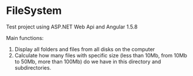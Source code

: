 # FileSystem
Test project using ASP.NET Web Api and Angular 1.5.8

Main functions:
1. Display all folders and files from all disks on the computer
2. Calculate how many files with specific size (less than 10Mb, from 10Mb to 50Mb, more than 100Mb) do we have in this directory and subdirectories.
